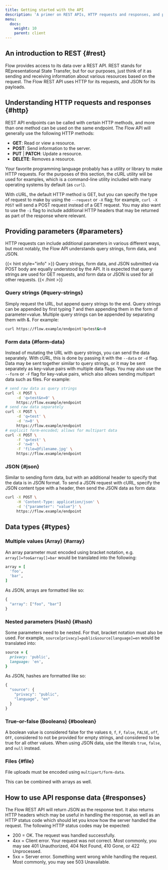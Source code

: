 ```yaml
---
title: Getting started with the API
description: 'A primer on REST APIs, HTTP requests and responses, and parameters.'
menu:
  docs:
    weight: 10
    parent: client
---
```


## An introduction to REST {#rest}

Flow provides access to its data over a REST API. REST stands for REpresentational State Transfer, but for our purposes, just think of it as sending and receiving information about various resources based on the request. The Flow REST API uses HTTP for its requests, and JSON for its payloads.

## Understanding HTTP requests and responses {#http}

REST API endpoints can be called with certain HTTP methods, and more than one method can be used on the same endpoint. The Flow API will generally use the following HTTP methods:

* **GET**: Read or view a resource.
* **POST**: Send information to the server.
* **PUT** \| **PATCH**: Update a resource.
* **DELETE**: Removes a resource.

Your favorite programming language probably has a utility or library to make HTTP requests. For the purposes of this section, the cURL utility will be used for examples, which is a command-line utility included with many operating systems by default \(as `curl`\).

With cURL, the default HTTP method is GET, but you can specify the type of request to make by using the `--request` or `-X` flag; for example, `curl -X POST` will send a POST request instead of a GET request. You may also want to use the `-i` flag to include additional HTTP headers that may be returned as part of the response where relevant.

## Providing parameters {#parameters}

HTTP requests can include additional parameters in various different ways, but most notably, the Flow API understands query strings, form data, and JSON.

{{< hint style="info" >}}
Query strings, form data, and JSON submitted via POST body are equally understood by the API. It is expected that query strings are used for GET requests, and form data or JSON is used for all other requests.
{{< /hint >}}

### Query strings {#query-strings}

Simply request the URL, but append query strings to the end. Query strings can be appended by first typing ? and then appending them in the form of parameter=value. Multiple query strings can be appended by separating them with &. For example:

```bash
curl https://flow.example/endpoint?q=test&n=0
```

### Form data {#form-data}

Instead of mutating the URL with query strings, you can send the data separately. With cURL, this is done by passing it with the `--data` or `-d` flag. Data may be sent together similar to query strings, or it may be sent separately as key-value pairs with multiple data flags. You may also use the `--form` or `-F` flag for key-value pairs, which also allows sending multipart data such as files. For example:

```bash
# send raw data as query strings
curl -X POST \
     -d 'q=test&n=0' \
     https://flow.example/endpoint
# send raw data separately
curl -X POST \
     -d 'q=test' \
     -d 'n=0' \
     https://flow.example/endpoint
# explicit form-encoded; allows for multipart data
curl -X POST \
     -F 'q=test' \
     -F 'n=0' \
     -F 'file=@filename.jpg' \
     https://flow.example/endpoint
```

### JSON {#json}

Similar to sending form data, but with an additional header to specify that the data is in JSON format. To send a JSON request with cURL, specify the JSON content type with a header, then send the JSON data as form data:

```bash
curl -X POST \
     -H 'Content-Type: application/json' \
     -d '{"parameter": "value"}' \
     https://flow.example/endpoint
```

## Data types {#types}

### Multiple values \(Array\) {#array}

An array parameter must encoded using bracket notation, e.g. `array[]=foo&array[]=bar` would be translated into the following:

```ruby
array = [
  'foo',
  'bar',
]
```

As JSON, arrays are formatted like so:

```javascript
{
  "array": ["foo", "bar"]
}
```

### Nested parameters \(Hash\) {#hash}

Some parameters need to be nested. For that, bracket notation must also be used. For example, `source[privacy]=public&source[language]=en` would be translated into:

```ruby
source = {
  privacy: 'public',
  language: 'en',
}
```

As JSON, hashes are formatted like so:

```javascript
{
  "source": {
    "privacy": "public",
    "language", "en"
  }
}
```

### True-or-false \(Booleans\) {#boolean}

A boolean value is considered false for the values `0`, `f`, `F`, `false`, `FALSE`, `off`, `OFF`, considered to not be provided for empty strings, and considered to be true for all other values. When using JSON data, use the literals `true`, `false`, and `null` instead.

### Files {#file}

File uploads must be encoded using `multipart/form-data`.

This can be combined with arrays as well.

## How to use API response data {#responses}

The Flow REST API will return JSON as the response text. It also returns HTTP headers which may be useful in handling the response, as well as an HTTP status code which should let you know how the server handled the request. The following HTTP status codes may be expected:

* 200 = OK. The request was handled successfully.
* 4xx = Client error. Your request was not correct. Most commonly, you may see 401 Unauthorized, 404 Not Found, 410 Gone, or 422 Unprocessed.
* 5xx = Server error. Something went wrong while handling the request. Most commonly, you may see 503 Unavailable.

